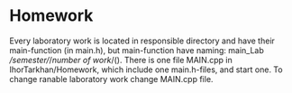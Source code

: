 # Homework
 Every laboratory work is located in responsible directory and have their main-function (in main.h), but main-function
have naming: main_Lab _/*semester*/_/*number of work*/().
 There is one file MAIN.cpp in IhorTarkhan/Homework, which include one main.h-files, and start one. To change ranable
laboratory work change MAIN.cpp file.
